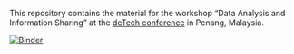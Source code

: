 This repository contains the material for the workshop “Data Analysis and Information Sharing” at the [deTech conference](https://detechconf.com) in Penang, Malaysia.

[![Binder](https://mybinder.org/badge.svg)](https://mybinder.org/v2/gh/PetitLepton/deTech.git/master)
